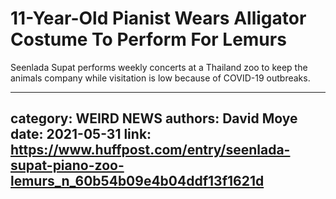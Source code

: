 # 11-Year-Old Pianist Wears Alligator Costume To Perform For Lemurs

Seenlada Supat performs weekly concerts at a Thailand zoo to keep the animals company while visitation is low because of COVID-19 outbreaks.

---
category: WEIRD NEWS
authors: David Moye
date: 2021-05-31
link: https://www.huffpost.com/entry/seenlada-supat-piano-zoo-lemurs_n_60b54b09e4b04ddf13f1621d
---
